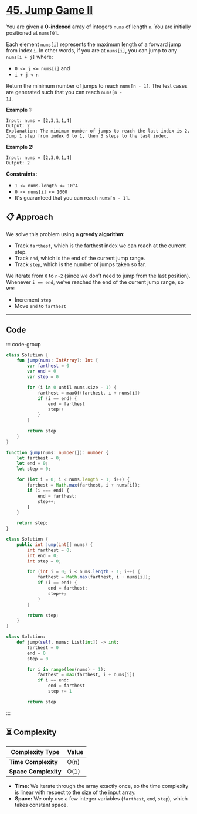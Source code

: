 # [45. Jump Game II](https://leetcode.com/problems/jump-game-ii/description/?envType=study-plan-v2&envId=top-interview-150)

You are given a **0-indexed**  array of integers <code>nums</code> of length <code>n</code>. You are initially positioned at <code>nums[0]</code>.

Each element <code>nums[i]</code> represents the maximum length of a forward jump from index <code>i</code>. In other words, if you are at <code>nums[i]</code>, you can jump to any <code>nums[i + j]</code> where:

- <code>0 <= j <= nums[i]</code> and
- <code>i + j < n</code>

Return the minimum number of jumps to reach <code>nums[n - 1]</code>. The test cases are generated such that you can reach <code>nums[n - 1]</code>.

**Example 1:** 

```
Input: nums = [2,3,1,1,4]
Output: 2
Explanation: The minimum number of jumps to reach the last index is 2. Jump 1 step from index 0 to 1, then 3 steps to the last index.
```

**Example 2:** 

```
Input: nums = [2,3,0,1,4]
Output: 2
```

**Constraints:** 

- <code>1 <= nums.length <= 10^4</code>
- <code>0 <= nums[i] <= 1000</code>
- It's guaranteed that you can reach <code>nums[n - 1]</code>.


## 📋 Approach

We solve this problem using a **greedy algorithm**:

- Track `farthest`, which is the farthest index we can reach at the current step.
- Track `end`, which is the end of the current jump range.
- Track `step`, which is the number of jumps taken so far.

We iterate from `0` to `n-2` (since we don’t need to jump from the last position).  
Whenever `i == end`, we’ve reached the end of the current jump range, so we:
  - Increment `step`
  - Move `end` to `farthest`

---

## Code

::: code-group

```kotlin [Kotlin]
class Solution {
    fun jump(nums: IntArray): Int {
        var farthest = 0
        var end = 0
        var step = 0

        for (i in 0 until nums.size - 1) {
            farthest = maxOf(farthest, i + nums[i])
            if (i == end) {
                end = farthest
                step++
            }
        }

        return step
    }
}
```

```typescript [TypeScript]
function jump(nums: number[]): number {
    let farthest = 0;
    let end = 0;
    let step = 0;

    for (let i = 0; i < nums.length - 1; i++) {
        farthest = Math.max(farthest, i + nums[i]);
        if (i === end) {
            end = farthest;
            step++;
        }
    }

    return step;
}
```

```java [Java]
class Solution {
    public int jump(int[] nums) {
        int farthest = 0;
        int end = 0;
        int step = 0;

        for (int i = 0; i < nums.length - 1; i++) {
            farthest = Math.max(farthest, i + nums[i]);
            if (i == end) {
                end = farthest;
                step++;
            }
        }

        return step;
    }
}
```

```python [Python]
class Solution:
    def jump(self, nums: List[int]) -> int:
        farthest = 0
        end = 0
        step = 0

        for i in range(len(nums) - 1):
            farthest = max(farthest, i + nums[i])
            if i == end:
                end = farthest
                step += 1

        return step
```

:::

## ⏳ Complexity

| Complexity Type    | Value       |
|---------------------|-------------|
| **Time Complexity** | O(n)        |
| **Space Complexity**| O(1)        |

- **Time:** We iterate through the array exactly once, so the time complexity is linear with respect to the size of the input array.
- **Space:** We only use a few integer variables (`farthest`, `end`, `step`), which takes constant space.